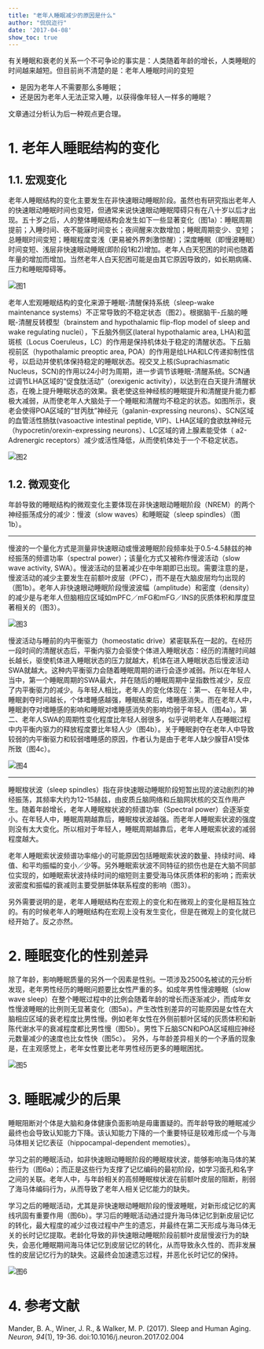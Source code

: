 ```yaml
---
title: "老年人睡眠减少的原因是什么"
author: "侃侃迩行"
date: '2017-04-08'
show_toc: true
---
```


有关睡眠和衰老的关系一个不可争论的事实是：人类随着年龄的增长，人类睡眠的时间越来越短。但目前尚不清楚的是：老年人睡眠时间的变短

- 是因为老年人不需要那么多睡眠；
- 还是因为老年人无法正常入睡，以获得像年轻人一样多的睡眠？

文章通过分析认为后一种观点更合理。

# 1. 老年人睡眠结构的变化
## 1.1. 宏观变化

老年人睡眠结构的变化主要发生在非快速眼动睡眠阶段。虽然也有研究指出老年人的快速眼动睡眠时间也变短，但通常来说快速眼动睡眠障碍只有在八十岁以后才出现。五十岁之后，人的整体睡眠结构会发生如下一些显著变化（图1a）：睡眠周期提前；入睡时间、夜不能寐时间变长；夜间醒来次数增加；睡眠周期变少、变短；总睡眠时间变短；睡眠程度变浅（更易被外界刺激惊醒）；深度睡眠（即慢波睡眠）时间变短、浅层非快速眼动睡眠(即阶段1和2)增加。老年人白天犯困的时间也随着年量的增加而增加。当然老年人白天犯困可能是由其它原因导致的，如长期病痛、压力和睡眠障碍等。

![图1](https://webimages.netlify.com/1-s2.0-S0896627317300880-fig-1.jpeg)

老年人宏观睡眠结构的变化来源于睡眠-清醒保持系统（sleep-wake maintenance systems）不正常导致的不稳定状态（图2）。根据脑干-丘脑的睡眠-清醒反转模型（brainstem and hypothalamic flip-flop model of sleep and wake regulating nuclei），下丘脑外侧区(lateral hypothalamic area, LHA)和蓝斑核（Locus Coeruleus，LC）的作用是保持机体处于稳定的清醒状态。下丘脑视前区（hypothalamic preoptic area, POA）的作用是给LHA和LC传递抑制性信号，以启动并使机体保持稳定的睡眠状态。视交叉上核(Suprachiasmatic Nucleus，SCN)的作用以24小时为周期，进一步调节该睡眠-清醒系统。SCN通过调节LHA区域的“促食肽活动”（orexigenic activity），以达到在白天提升清醒状态，在晚上提升睡眠状态的效果。衰老使这些神经核的睡眠提升和清醒提升能力都极大减弱，从而使老年人大脑处于一个睡眠和清醒均不稳定的状态。如图所示，衰老会使得POA区域的“甘丙肽”神经元（galanin-expressing neurons）、SCN区域的血管活性肠肽(vasoactive intestinal peptide, VIP)、LHA区域的食欲肽神经元（hypocretin/orexin-expressing neurons）、LC区域的肾上腺素能受体（ a2-Adrenergic receptors）减少或活性降低，从而使机体处于一个不稳定状态。

![图2](https://webimages.netlify.com/1-s2.0-S0896627317300880-fig-4.jpeg)

## 1.2. 微观变化

年龄导致的睡眠结构的微观变化主要体现在非快速眼动睡眠阶段（NREM）的两个神经振荡成分的减少：慢波（slow waves）和睡眠碇（sleep spindles）（图1b）。

---

慢波的一个量化方式是测量非快速眼动或慢波睡眠阶段频率处于0.5-4.5赫兹的神经振荡的频谱功率（spectral power）；该量化方式又被称作慢波活动（slow wave activity, SWA）。慢波活动的显著减少在中年期即已出现。需要注意的是，慢波活动的减少主要发生在前额叶皮层（PFC），而不是在大脑皮层均匀出现的（图1b）。老年人非快速眼动睡眠阶段慢波波幅（amplitude）和密度（density）的减少是与老年人但脑相应区域如mPFC／mFG和mFG／INS的灰质体积和厚度显著相关的（图3）。

![图3](https://webimages.netlify.com/1-s2.0-S0896627317300880-fig-5.jpeg)

慢波活动与睡前的内平衡驱力（homeostatic drive）紧密联系在一起的。在经历一段时间的清醒状态后，平衡内驱力会驱使个体进入睡眠状态：经历的清醒时间越长越长，驱使机体进入睡眠状态的压力就越大，机体在进入睡眠状态后慢波活动SWA就越大。这种内平衡驱力会随着睡眠周期的进行会逐步减弱。所以在年轻人当中，第一个睡眠周期的SWA最大，并在随后的睡眠周期中呈指数性减少，反应了内平衡驱力的减少。与年轻人相比，老年人的变化体现在：第一、在年轻人中，睡眠剥夺时间越长，个体嗜睡感越强，睡眠结束后，嗜睡感消失。而在老年人中，睡眠剥夺对嗜睡感的影响和睡眠对嗜睡感消失的影响均弱于年轻人（图4a）。第二、老年人SWA的周期性变化程度比年轻人弱很多，似乎说明老年人在睡眠过程中内平衡内驱力的释放程度要比年轻人少（图4b）。关于睡眠剥夺在老年人中导致较弱的内平衡驱力和较弱嗜睡感的原因，作者认为是由于老年人缺少腺苷A1受体所致（图4c）。

![图4](https://webimages.netlify.com/1-s2.0-S0896627317300880-fig-2.jpeg)

---

睡眠梭状波（sleep spindles）指在非快速眼动睡眠阶段短暂出现的波动剧烈的神经振荡，其频率大约为12-15赫兹，由皮质丘脑网络和丘脑网状核的交互作用产生。随着年龄增长，老年人睡眠梭状波的频谱功率（Spectral power）会逐渐变小。在年轻人中，睡眠周期越靠后，睡眠梭状波越强。而老年人睡眠索状波的强度则没有太大变化。所以相对于年轻人，睡眠周期越靠后，老年人睡眠索状波的减弱程度越大。

老年人睡眠索状波频谱功率缩小的可能原因包括睡眠索状波的数量、持续时间、峰值、和平均振幅的变小／少等。另外睡眠索状波不同特征的损伤也是在大脑不同部位实现的，如睡眠索状波持续时间的缩短则主要受海马体灰质体积的影响；而索状波密度和振幅的衰减则主要受胼胝体联系程度的影响（图3）。

另外需要说明的是，老年人睡眠结构在宏观上的变化和在微观上的变化是相互独立的。有的时候老年人的睡眠结构在宏观上没有发生变化，但是在微观上的变化就已经开始了。反之亦然。

# 2. 睡眠变化的性别差异

除了年龄，影响睡眠质量的另外一个因素是性别。一项涉及2500名被试的元分析发现，老年男性经历的睡眠问题要比女性严重的多。如成年男性慢波睡眠（slow wave sleep）在整个睡眠过程中的比例会随着年龄的增长而逐渐减少，而成年女性慢波睡眠的比例则无显著变化（图5a）。产生改性别差异的可能原因是女性在大脑相应区域的衰老程度比男性慢。例如老年女性在外侧前额叶区域的灰质体积和新陈代谢水平的衰减程度都比男性慢（图5b）。男性下丘脑SCN和POA区域相应神经元数量减少的速度也比女性快（图5c）。
另外，与年龄差异相关的一个矛盾的现象是，在主观感觉上，老年女性要比老年男性经历更多的睡眠困扰。

![图5](https://webimages.netlify.com/1-s2.0-S0896627317300880-fig-3.jpeg)

# 3. 睡眠减少的后果

睡眠阻断对个体是大脑和身体健康负面影响是毋庸置疑的。而年龄导致的睡眠减少最终也会导致认知能力下降。该认知能力下降的一个重要特征是较难形成一个与海马体相关记忆表征（hippocampal-dependent memoties）。

学习之前的睡眠活动，如非快速眼动睡眠阶段的睡眠梭状波，能够影响海马体的某些行为（图6a）；而正是这些行为支撑了记忆编码的最初阶段，如学习面孔和名字之间的关联。老年人中，与年龄相关的高频睡眠梭状波在前额叶皮层的阻断，削弱了海马体编码行为，从而导致了老年人相关记忆能力的缺失。

学习之后的睡眠活动，尤其是非快速眼动睡眠阶段的慢波睡眠，对新形成记忆的离线巩固有重要作用（图6b）。学习后的睡眠活动通过提升海马体记忆到新皮层记忆的转化，最大程度的减少过夜过程中产生的遗忘，并最终在第二天形成与海马体无关的长时记忆提取。老龄化导致的非快速眼动睡眠阶段前额叶皮层慢波行为的缺失，会恶化睡眠期间海马体记忆到皮层记忆的转化，从而导致永久性的、而非发展性的皮层记忆行为的缺失。这最终会加速遗忘过程，并恶化长时记忆的保持。

![图6](https://webimages.netlify.com/1-s2.0-S0896627317300880-fig-6.jpeg)

# 4. 参考文献

Mander, B. A., Winer, J. R., & Walker, M. P. (2017). Sleep and Human Aging. *Neuron, 94*(1), 19-36. doi:10.1016/j.neuron.2017.02.004
